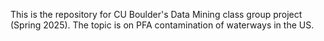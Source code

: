 This is the repository for CU Boulder's Data Mining class group project (Spring 2025). The topic is on PFA contamination of waterways in the US.
